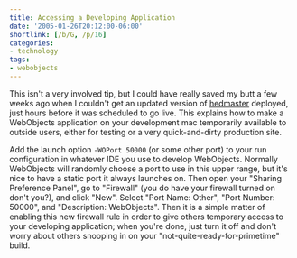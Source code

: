 ```yaml
---
title: Accessing a Developing Application
date: '2005-01-26T20:12:00-06:00'
shortlink: [/b/G, /p/16]
categories:
- technology
tags:
- webobjects
---
```

This isn't a very involved tip, but I could have really saved my butt a few weeks ago when I couldn't get an updated
version of [hedmaster][] deployed, just hours before it was scheduled to go live.  This explains how to make a
WebObjects application on your development mac temporarily available to outside users, either for testing or a very
quick-and-dirty production site.

Add the launch option `-WOPort 50000` (or some other port) to your run configuration in whatever IDE you use to develop
WebObjects.  Normally WebObjects will randomly choose a port to use in this upper range, but it's nice to have a static
port it always launches on.  Then open your "Sharing Preference Panel", go to "Firewall" (you do have your firewall
turned on don't you?), and click "New".  Select "Port Name: Other", "Port Number: 50000", and "Description: WebObjects".
Then it is a simple matter of enabling this new firewall rule in order to give others temporary access to your
developing application; when you're done, just turn it off and don't worry about others snooping in on your
"not-quite-ready-for-primetime" build.

[hedmaster]: /projects/hedmaster
